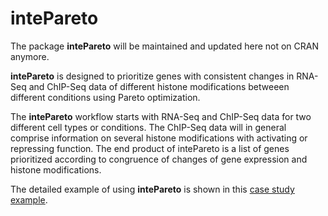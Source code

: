 # intePareto
The package **intePareto** will be maintained and updated here not on CRAN anymore.

**intePareto** is designed to prioritize genes with consistent changes in RNA-Seq and ChIP-Seq data of different histone modifications betweeen different conditions using Pareto optimization.

The **intePareto** workflow starts with RNA-Seq and ChIP-Seq data for two different cell types or conditions. The ChIP-Seq data will in general comprise information on several histone modifications with activating or repressing function. The end product of intePareto is a list of genes prioritized according to congruence of changes of gene expression and histone modifications.

The detailed example of using **intePareto** is shown in this [case study example](https://static-content.springer.com/esm/art%3A10.1186%2Fs12864-020-07205-6/MediaObjects/12864_2020_7205_MOESM1_ESM.pdf).
